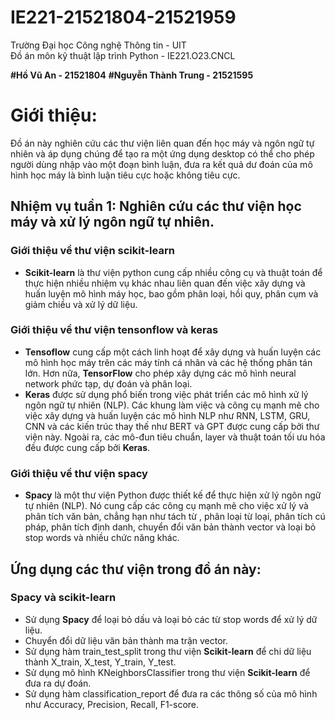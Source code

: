# IE221-21521804-21521959

Trường Đại học Công nghệ Thông tin - UIT  
Đồ án môn kỹ thuật lập trình Python - IE221.O23.CNCL  


**#Hồ Vũ An - 21521804**
**#Nguyễn Thành Trung - 21521595**

# Giới thiệu:  
Đồ án này nghiên cứu các thư viện liên quan đến học máy và ngôn ngữ tự nhiên và áp dụng chúng để tạo ra một ứng dụng desktop có thể cho phép người dùng nhập vào một đoạn bình luận, đưa ra kết quả dư đoán của mô hình học máy là bình luận tiêu cực hoặc không tiêu cực.  

## Nhiệm vụ tuần 1: Nghiên cứu các thư viện học máy và xử lý ngôn ngữ tự nhiên.  
### Giới thiệu về thư viện scikit-learn  
- **Scikit-learn** là thư viện python cung cấp nhiều công cụ và thuật toán để thực hiện nhiều nhiệm vụ khác nhau liên quan đến việc xây dựng và huấn luyện mô hình máy học, bao gồm phân loại, hồi quy, phân cụm và giảm chiều và xử lý dữ liệu.  
### Giới thiệu về thư viện tensonflow và keras   
- **Tensoflow** cung cấp một cách linh hoạt để xây dựng và huấn luyện các mô hình học máy trên các máy tính cá nhân và các hệ thống phân tán lớn. Hơn nữa, **TensorFlow** cho phép xây dựng các mô hình neural network phức tạp, dự đoán và phân loại.  
- **Keras** được sử dụng phổ biến trong việc phát triển các mô hình xử lý ngôn ngữ tự nhiên (NLP). Các khung làm việc và công cụ mạnh mẽ cho việc xây dựng và huấn luyện các mô hình NLP như RNN, LSTM, GRU, CNN và các kiến trúc thay thế như BERT và GPT được cung cấp bởi thư viện này. Ngoài ra, các mô-đun tiêu chuẩn, layer và thuật toán tối ưu hóa đều được cung cấp bởi **Keras**.  
### Giới thiệu về thư viện spacy
- **Spacy** là một thư viện Python được thiết kế để thực hiện xử lý ngôn ngữ tự nhiên (NLP). Nó cung cấp các công cụ mạnh mẽ cho việc xử lý và phân tích văn bản, chẳng hạn như tách từ , phân loại từ loại, phân tích cú pháp, phân tích định danh, chuyển đổi văn bản thành vector và loại bỏ stop words và nhiều chức năng khác.  
## Ứng dụng các thư viện trong đồ án này:  
### Spacy và scikit-learn  
- Sử dụng **Spacy** để loại bỏ dấu và loại bỏ các từ stop words để xử lý dữ liệu.  
- Chuyển đổi dữ liệu văn bản thành ma trận vector.  
- Sử dụng hàm train_test_split trong thư viện **Scikit-learn** để chi dữ liệu thành X_train, X_test, Y_train, Y_test.  
- Sử dụng mô hình KNeighborsClassifier trong thư viện **Scikit-learn** để đưa ra dự đoán.  
- Sử dụng hàm classification_report để đưa ra các thông số của mô hình như Accuracy, Precision, Recall, F1-score.
